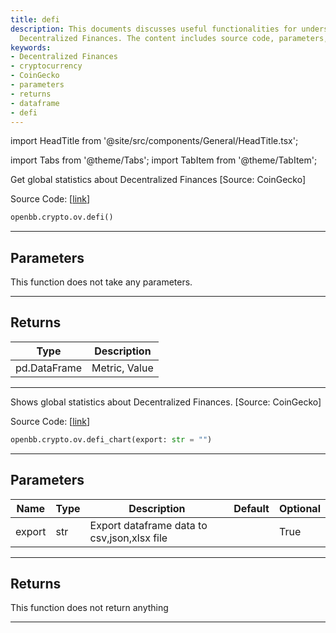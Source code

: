 ```yaml
---
title: defi
description: This documents discusses useful functionalities for understanding global
  Decentralized Finances. The content includes source code, parameters, and the returns.
keywords:
- Decentralized Finances
- cryptocurrency
- CoinGecko
- parameters
- returns
- dataframe
- defi
---
```


import HeadTitle from '@site/src/components/General/HeadTitle.tsx';

<HeadTitle title="crypto.ov.defi - Reference | OpenBB SDK Docs" />

import Tabs from '@theme/Tabs';
import TabItem from '@theme/TabItem';

<Tabs>
<TabItem value="model" label="Model" default>

Get global statistics about Decentralized Finances [Source: CoinGecko]

Source Code: [[link](https://github.com/OpenBB-finance/OpenBBTerminal/tree/main/openbb_terminal/cryptocurrency/overview/pycoingecko_model.py#L514)]

```python
openbb.crypto.ov.defi()
```

---

## Parameters

This function does not take any parameters.

---

## Returns

| Type | Description |
| ---- | ----------- |
| pd.DataFrame | Metric, Value |
---

</TabItem>
<TabItem value="view" label="Chart">

Shows global statistics about Decentralized Finances. [Source: CoinGecko]

Source Code: [[link](https://github.com/OpenBB-finance/OpenBBTerminal/tree/main/openbb_terminal/cryptocurrency/overview/pycoingecko_view.py#L301)]

```python
openbb.crypto.ov.defi_chart(export: str = "")
```

---

## Parameters

| Name | Type | Description | Default | Optional |
| ---- | ---- | ----------- | ------- | -------- |
| export | str | Export dataframe data to csv,json,xlsx file |  | True |


---

## Returns

This function does not return anything

---

</TabItem>
</Tabs>
